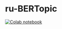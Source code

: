 # ru-BERTopic

[![Colab notebook](https://colab.research.google.com/assets/colab-badge.svg)](https://drive.google.com/file/d/1lAIiWi3d2exQ-b1bs3lCO8Qw9R4WTK4f/view?usp=sharing)
